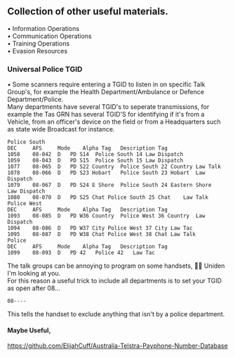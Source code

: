 ## Collection of other useful materials.    
• Information Operations   
• Communication Operations   
• Training Operations   
• Evasion Resources    
   
### Universal Police TGID    
• Some scanners require entering a TGID to listen in on specific Talk Group's, for example the Health Department/Ambulance or Defence Department/Police.   
Many departments have several TGID's to seperate transmissions, for example the Tas GRN has several TGID'S for identifying if it's from a Vehicle, from an officer's device on the field or from a Headquarters such as state wide Broadcast for instance.
      
```
Police South 
DEC 	AFS 	Mode 	Alpha Tag	Description	Tag
1058	08-042	D	PD S14	Police South 14	Law Dispatch
1059	08-043	D	PD S15	Police South 15	Law Dispatch
1077	08-065	D	PD S22 Country	Police South 22 Country	Law Talk
1078	08-066	D	PD S23 Hobart	Police South 23 Hobart	Law Dispatch
1079	08-067	D	PD S24 E Shore	Police South 24 Eastern Shore	Law Dispatch
1080	08-070	D	PD S25 Chat	Police South 25 Chat	Law Talk
Police West 
DEC 	AFS 	Mode 	Alpha Tag	Description	Tag
1093	08-085	D	PD W36 Country	Police West 36 Country	Law Dispatch
1094	08-086	D	PD W37 City	Police West 37 City	Law Tac
1095	08-087	D	PD W38 Chat	Police West 38 Chat	Law Talk
Police 
DEC 	AFS 	Mode 	Alpha Tag	Description	Tag
1099	08-093	D	PD 42	Police 42	Law Tac
```

The talk groups can be annoying to program on some handsets, 🕵️‍♂️ Uniden I'm looking at you.      
For this reason a useful trick to include all departments is to set your TGID as open after 08...
```
08----
```
This tells the handset to exclude anything that isn't by a police department.     

  
#### Maybe Useful,   
https://github.com/ElijahCuff/Australia-Telstra-Payphone-Number-Database
